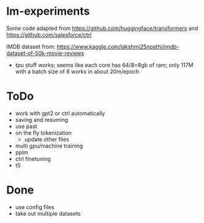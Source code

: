# lm-experiments

Some code adapted from https://github.com/huggingface/transformers and https://github.com/salesforce/ctrl

IMDB dataset from: https://www.kaggle.com/lakshmi25npathi/imdb-dataset-of-50k-movie-reviews

-   tpu stuff works; seems like each core has 64/8=8gb of ram; only 117M with a batch size of 8 works in about 20m/epoch

# ToDo

-   work with gpt2 or ctrl automatically
-   saving and resuming
-   use past
-   on the fly tokenization
    -   update other files
-   multi gpu/machine training
-   pplm
-   ctrl finetuning
-   t5

# Done

-   use config files
-   take out multiple datasets
